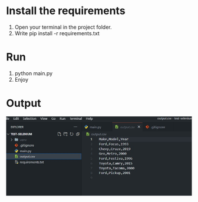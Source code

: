 # Install the requirements

1. Open your terminal in the project folder.
2. Write pip install -r requirements.txt

# Run
1. python main.py
2. Enjoy

# Output
![Output csv](example.jpg)